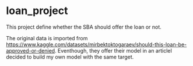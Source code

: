 # loan_project
This project define whether the SBA should offer the loan or not.

The original data is imported from https://www.kaggle.com/datasets/mirbektoktogaraev/should-this-loan-be-approved-or-denied. Eventhough, they offer their model in an articleI decided to build my own model with the same target.

